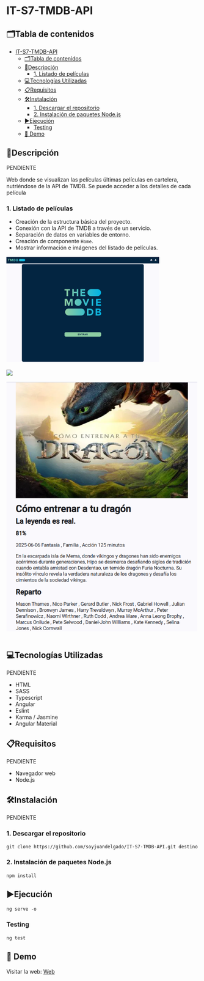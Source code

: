 # IT-S7-TMDB-API

## 🗂️Tabla de contenidos

- [IT-S7-TMDB-API](#it-s7-tmdb-api)
  - [🗂️Tabla de contenidos](#️tabla-de-contenidos)
  - [📄Descripción](#descripción)
    - [1. Listado de películas](#1-listado-de-películas)
  - [💻Tecnologías Utilizadas](#tecnologías-utilizadas)
  - [📋Requisitos](#requisitos)
  - [🛠️Instalación](#️instalación)
    - [1. Descargar el repositorio](#1-descargar-el-repositorio)
    - [2. Instalación de paquetes Node.js](#2-instalación-de-paquetes-nodejs)
  - [▶️Ejecución](#️ejecución)
    - [Testing](#testing)
  - [📸 Demo](#-demo)

## 📄Descripción

PENDIENTE

Web donde se visualizan las películas últimas películas en cartelera, nutriéndose de la API de TMDB.
Se puede acceder a los detalles de cada película

### 1. Listado de películas

- Creación de la estructura básica del proyecto.
- Conexión con la API de TMDB a través de un servicio.
- Separación de datos en variables de entorno.
- Creación de componente `Home`.
- Mostrar información e imágenes del listado de películas.

<div style="display: flex; flex-wrap: wrap; gap: 20px; align-items: flex-start; margin-top: 1rem;">
  <img src="public/ex5.png" width="400" style="vertical-align: top;">
  <img src="public/ex5-error.png" width="400" style="vertical-align: top;">
</div>

<img src="public/ex2.png" width="500" style="margin-top: 1rem; margin-bottom: 1rem;">

## 💻Tecnologías Utilizadas

PENDIENTE

- HTML
- SASS
- Typescript
- Angular
- Eslint
- Karma / Jasmine
- Angular Material

## 📋Requisitos

PENDIENTE 

- Navegador web
- Node.js
  
## 🛠️Instalación

PENDIENTE

### 1. Descargar el repositorio

```shell
git clone https://github.com/soyjuandelgado/IT-S7-TMDB-API.git destino
```

### 2. Instalación de paquetes Node.js

```shell
npm install
```

## ▶️Ejecución

```shell
ng serve -o
```

### Testing

```shell
ng test
```

## 📸 Demo

Visitar la web: [Web](https://it-s7-tmdb-api.vercel.app/)
